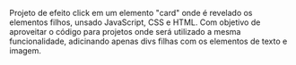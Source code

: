 Projeto de efeito click em um elemento "card" onde é revelado os elementos filhos, unsado JavaScript, CSS e HTML.
Com objetivo de aproveitar o código para projetos onde será utilizado a mesma funcionalidade, adicinando apenas divs filhas com os elementos de texto e imagem.